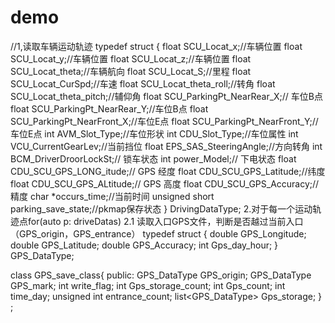 # demo
//1,读取车辆运动轨迹
typedef struct {
    float SCU_Locat_x;//车辆位置
    float SCU_Locat_y;//车辆位置
    float SCU_Locat_z;//车辆位置
    float SCU_Locat_theta;//车辆航向
    float SCU_Locat_S;//里程
    float SCU_Locat_CurSpd;//车速
    float SCU_Locat_theta_roll;//转角 
    float SCU_Locat_theta_pitch;//辅仰角
    float SCU_ParkingPt_NearRear_X;// 车位B点
    float SCU_ParkingPt_NearRear_Y;//车位B点
    float SCU_ParkingPt_NearFront_X;//车位E点
    float SCU_ParkingPt_NearFront_Y;//车位E点
    int AVM_Slot_Type;//车位形状
    int CDU_Slot_Type;//车位属性
    int VCU_CurrentGearLev;//当前挡位
    float EPS_SAS_SteeringAngle;//方向转角
    int BCM_DriverDroorLockSt;//  锁车状态
    int power_Model;// 下电状态
    float CDU_SCU_GPS_LONG_itude;// GPS 经度
    float CDU_SCU_GPS_Latitude;//纬度
    float CDU_SCU_GPS_ALtitude;// GPS 高度
    float CDU_SCU_GPS_Accuracy;//精度
    char *occurs_time;//当前时间
	  unsigned short parking_save_state;//pkmap保存状态
} DrivingDataType;
2.对于每一个运动轨迹点for(auto p: driveDatas)
2.1 读取入口GPS文件，判断是否越过当前入口（GPS_origin，GPS_entrance）
typedef struct
{
	double GPS_Longitude;
	double GPS_Latitude;
	double GPS_Accuracy;
    int Gps_day_hour;
} GPS_DataType;

class GPS_save_class{
public:
	GPS_DataType GPS_origin;
	GPS_DataType GPS_mark;
	int write_flag;
	int Gps_storage_count;
	int Gps_count;
	int time_day;
	unsigned int entrance_count;
	list<GPS_DataType> Gps_storage;
} ;

